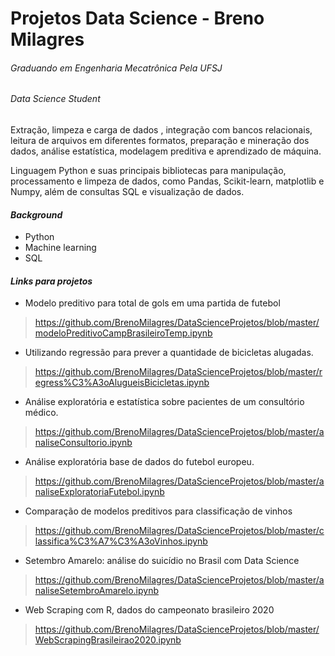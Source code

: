 # Projetos Data Science - Breno Milagres 
###### *Graduando em Engenharia Mecatrônica Pela UFSJ*
###### *Data Science Student*	

Extração, limpeza e carga de dados , integração com bancos relacionais, leitura de arquivos em diferentes formatos, 
preparação e mineração dos dados, análise estatística, modelagem preditiva e aprendizado de máquina. 

Linguagem Python e suas principais bibliotecas para manipulação, processamento e limpeza de dados, como Pandas, 
Scikit-learn, matplotlib e Numpy, além de consultas SQL e visualização de dados.


	
#### **_Background_**

- Python
- Machine learning
- SQL

#### **_Links para projetos_**

- Modelo preditivo para total de gols em uma partida de futebol 
> https://github.com/BrenoMilagres/DataScienceProjetos/blob/master/modeloPreditivoCampBrasileiroTemp.ipynb

- Utilizando regressão para prever a quantidade de bicicletas alugadas.
> https://github.com/BrenoMilagres/DataScienceProjetos/blob/master/regress%C3%A3oAlugueisBicicletas.ipynb

- Análise exploratória e estatística sobre pacientes de um consultório médico.
> https://github.com/BrenoMilagres/DataScienceProjetos/blob/master/analiseConsultorio.ipynb

- Análise exploratória base de dados do futebol europeu.
> https://github.com/BrenoMilagres/DataScienceProjetos/blob/master/analiseExploratoriaFutebol.ipynb

- Comparação de modelos preditivos para classificação de vinhos
> https://github.com/BrenoMilagres/DataScienceProjetos/blob/master/classifica%C3%A7%C3%A3oVinhos.ipynb

- Setembro Amarelo: análise do suicídio no Brasil com Data Science
> https://github.com/BrenoMilagres/DataScienceProjetos/blob/master/analiseSetembroAmarelo.ipynb

- Web Scraping com R, dados do campeonato brasileiro 2020
> https://github.com/BrenoMilagres/DataScienceProjetos/blob/master/WebScrapingBrasileirao2020.ipynb
